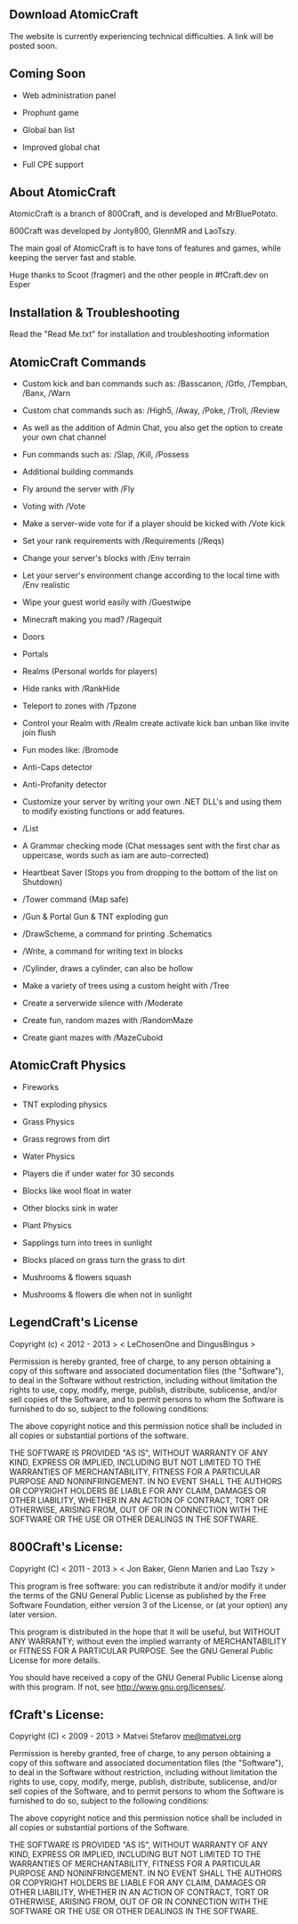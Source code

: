 ## Download AtomicCraft
The website is currently experiencing technical difficulties. A link will be posted soon.

## Coming Soon

* Web administration panel

* Prophunt game

* Global ban list

* Improved global chat

* Full CPE support

## About AtomicCraft
AtomicCraft is a branch of 800Craft, and is developed and MrBluePotato.

800Craft was developed by Jonty800, GlennMR and LaoTszy.

The main goal of AtomicCraft is to have tons of features and games, while keeping the server fast and stable.

Huge thanks to Scoot (fragmer) and the other people in #fCraft.dev on Esper

## Installation & Troubleshooting
Read the "Read Me.txt" for installation and troubleshooting information

## AtomicCraft Commands

* Custom kick and ban commands such as: /Basscanon, /Gtfo, /Tempban, /Banx, /Warn

* Custom chat commands such as: /High5, /Away, /Poke, /Troll, /Review

* As well as the addition of Admin Chat, you also get the option to create your own chat channel

* Fun commands such as: /Slap, /Kill, /Possess

* Additional building commands

* Fly around the server with /Fly

* Voting with /Vote

* Make a server-wide vote for if a player should be kicked with /Vote kick

* Set your rank requirements with /Requirements (/Reqs)

* Change your server's blocks with /Env terrain

* Let your server's environment change according to the local time with /Env realistic

* Wipe your guest world easily with /Guestwipe

* Minecraft making you mad? /Ragequit

* Doors

* Portals

* Realms (Personal worlds for players)

* Hide ranks with /RankHide

* Teleport to zones with /Tpzone

* Control your Realm with /Realm create activate kick ban unban like invite join flush

* Fun modes like: /Bromode

* Anti-Caps detector

* Anti-Profanity detector

* Customize your server by writing your own .NET DLL's and using them to modify existing functions or add features.

* /List

* A Grammar checking mode (Chat messages sent with the first char as uppercase, words such as iam are auto-corrected)

* Heartbeat Saver (Stops you from dropping to the bottom of the list on Shutdown)

* /Tower command (Map safe)

* /Gun & Portal Gun & TNT exploding gun

* /DrawScheme, a command for printing .Schematics

* /Write, a command for writing text in blocks

* /Cylinder, draws a cylinder, can also be hollow
 
* Make a variety of trees using a custom height with /Tree
 
* Create a serverwide silence with /Moderate

* Create fun, random mazes with /RandomMaze

* Create giant mazes with /MazeCuboid

## AtomicCraft Physics


* Fireworks

* TNT exploding physics

* Grass Physics
* Grass regrows from dirt

* Water Physics
* Players die if under water for 30 seconds
* Blocks like wool float in water
* Other blocks sink in water

* Plant Physics
* Sapplings turn into trees in sunlight
* Blocks placed on grass turn the grass to dirt
* Mushrooms & flowers squash
* Mushrooms & flowers die when not in sunlight

## LegendCraft's License
Copyright (c) < 2012 - 2013 > < LeChosenOne and DingusBingus >

Permission is hereby granted, free of charge, to any person obtaining a copy of this software and associated documentation files (the "Software"), to deal in the Software without restriction, including without limitation the rights to use, copy, modify, merge, publish, distribute, sublicense, and/or sell copies of the Software, and to permit persons to whom the Software is furnished to do so, subject to the following conditions:

The above copyright notice and this permission notice shall be included in all copies or substantial portions of the software.

THE SOFTWARE IS PROVIDED "AS IS", WITHOUT WARRANTY OF ANY KIND, EXPRESS OR IMPLIED, INCLUDING BUT NOT LIMITED TO THE WARRANTIES OF MERCHANTABILITY, FITNESS FOR A PARTICULAR PURPOSE AND NONINFRINGEMENT. IN NO EVENT SHALL THE AUTHORS OR COPYRIGHT HOLDERS BE LIABLE FOR ANY CLAIM, DAMAGES OR OTHER LIABILITY, WHETHER IN AN ACTION OF CONTRACT, TORT OR OTHERWISE, ARISING FROM, OUT OF OR IN CONNECTION WITH THE SOFTWARE OR THE USE OR OTHER DEALINGS IN THE SOFTWARE.



## 800Craft's License:
Copyright (C) < 2011 - 2013 > < Jon Baker, Glenn Marien and Lao Tszy >

This program is free software: you can redistribute it and/or modify
it under the terms of the GNU General Public License as published by
the Free Software Foundation, either version 3 of the License, or
(at your option) any later version.

This program is distributed in the hope that it will be useful,
but WITHOUT ANY WARRANTY; without even the implied warranty of
MERCHANTABILITY or FITNESS FOR A PARTICULAR PURPOSE.  See the
GNU General Public License for more details.

You should have received a copy of the GNU General Public License
along with this program.  If not, see <http://www.gnu.org/licenses/>.

## fCraft's License:

Copyright (C) < 2009 - 2013 > Matvei Stefarov me@matvei.org

Permission is hereby granted, free of charge, to any person obtaining a copy
of this software and associated documentation files (the "Software"), to deal
in the Software without restriction, including without limitation the rights
to use, copy, modify, merge, publish, distribute, sublicense, and/or sell
copies of the Software, and to permit persons to whom the Software is
furnished to do so, subject to the following conditions:

The above copyright notice and this permission notice shall be included in
all copies or substantial portions of the Software.

THE SOFTWARE IS PROVIDED "AS IS", WITHOUT WARRANTY OF ANY KIND, EXPRESS OR
IMPLIED, INCLUDING BUT NOT LIMITED TO THE WARRANTIES OF MERCHANTABILITY,
FITNESS FOR A PARTICULAR PURPOSE AND NONINFRINGEMENT. IN NO EVENT SHALL THE
AUTHORS OR COPYRIGHT HOLDERS BE LIABLE FOR ANY CLAIM, DAMAGES OR OTHER
LIABILITY, WHETHER IN AN ACTION OF CONTRACT, TORT OR OTHERWISE, ARISING FROM,
OUT OF OR IN CONNECTION WITH THE SOFTWARE OR THE USE OR OTHER DEALINGS IN
THE SOFTWARE.
